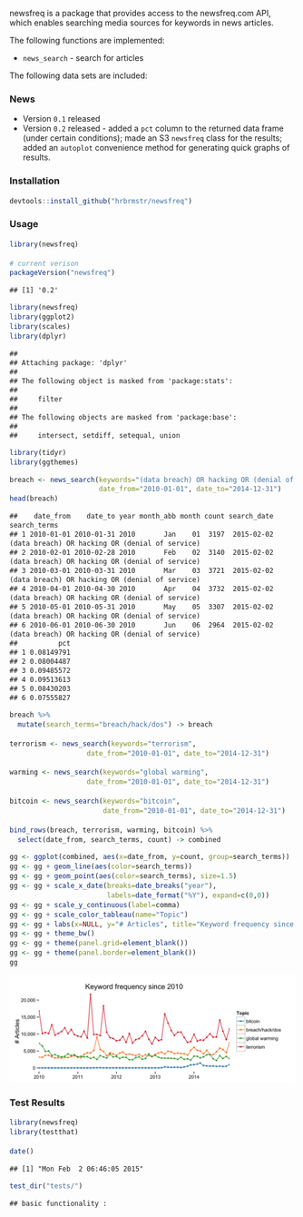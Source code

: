 newsfreq is a package that provides access to the newsfreq.com API, which enables searching media sources for keywords in news articles.

The following functions are implemented:

-   `news_search` - search for articles

The following data sets are included:

### News

-   Version `0.1` released
-   Version `0.2` released - added a `pct` column to the returned data frame (under certain conditions); made an S3 `newsfreq` class for the results; added an `autoplot` convenience method for generating quick graphs of results.

### Installation

``` r
devtools::install_github("hrbrmstr/newsfreq")
```

### Usage

``` r
library(newsfreq)

# current verison
packageVersion("newsfreq")
```

    ## [1] '0.2'

``` r
library(newsfreq)
library(ggplot2)
library(scales)
library(dplyr)
```

    ## 
    ## Attaching package: 'dplyr'
    ## 
    ## The following object is masked from 'package:stats':
    ## 
    ##     filter
    ## 
    ## The following objects are masked from 'package:base':
    ## 
    ##     intersect, setdiff, setequal, union

``` r
library(tidyr)
library(ggthemes)
```

``` r
breach <- news_search(keywords="(data breach) OR hacking OR (denial of service)",
                      date_from="2010-01-01", date_to="2014-12-31")
head(breach)
```

    ##    date_from    date_to year month_abb month count search_date                                    search_terms
    ## 1 2010-01-01 2010-01-31 2010       Jan    01  3197  2015-02-02 (data breach) OR hacking OR (denial of service)
    ## 2 2010-02-01 2010-02-28 2010       Feb    02  3140  2015-02-02 (data breach) OR hacking OR (denial of service)
    ## 3 2010-03-01 2010-03-31 2010       Mar    03  3721  2015-02-02 (data breach) OR hacking OR (denial of service)
    ## 4 2010-04-01 2010-04-30 2010       Apr    04  3732  2015-02-02 (data breach) OR hacking OR (denial of service)
    ## 5 2010-05-01 2010-05-31 2010       May    05  3307  2015-02-02 (data breach) OR hacking OR (denial of service)
    ## 6 2010-06-01 2010-06-30 2010       Jun    06  2964  2015-02-02 (data breach) OR hacking OR (denial of service)
    ##          pct
    ## 1 0.08149791
    ## 2 0.08004487
    ## 3 0.09485572
    ## 4 0.09513613
    ## 5 0.08430203
    ## 6 0.07555827

``` r
breach %>%
  mutate(search_terms="breach/hack/dos") -> breach

terrorism <- news_search(keywords="terrorism",
                   date_from="2010-01-01", date_to="2014-12-31")

warming <- news_search(keywords="global warming",
                   date_from="2010-01-01", date_to="2014-12-31")

bitcoin <- news_search(keywords="bitcoin",
                       date_from="2010-01-01", date_to="2014-12-31")

bind_rows(breach, terrorism, warming, bitcoin) %>%
  select(date_from, search_terms, count) -> combined
```

``` r
gg <- ggplot(combined, aes(x=date_from, y=count, group=search_terms))
gg <- gg + geom_line(aes(color=search_terms))
gg <- gg + geom_point(aes(color=search_terms), size=1.5)
gg <- gg + scale_x_date(breaks=date_breaks("year"),
                        labels=date_format("%Y"), expand=c(0,0))
gg <- gg + scale_y_continuous(label=comma)
gg <- gg + scale_color_tableau(name="Topic")
gg <- gg + labs(x=NULL, y="# Articles", title="Keyword frequency since 2010")
gg <- gg + theme_bw()
gg <- gg + theme(panel.grid=element_blank())
gg <- gg + theme(panel.border=element_blank())
gg
```

<img src="README_files/figure-markdown_github/unnamed-chunk-5-1.png" title="" alt="" width="768" />

### Test Results

``` r
library(newsfreq)
library(testthat)

date()
```

    ## [1] "Mon Feb  2 06:46:05 2015"

``` r
test_dir("tests/")
```

    ## basic functionality :

